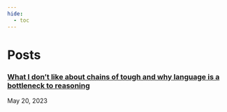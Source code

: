 ```yaml
---
hide:
  - toc
---
```

# Posts


### [What I don’t like about chains of tough and why language is a bottleneck to reasoning](blogs/1.md)
May 20, 2023

